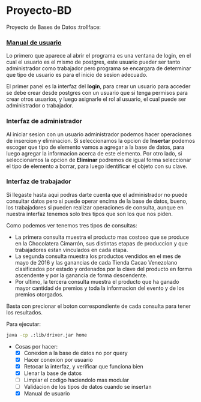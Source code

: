 # Proyecto-BD
Proyecto de Bases de Datos :trollface:

### [Manual de usuario](https://github.com/wgiovanni/Proyecto-BD)

Lo primero que aparece al abrir el programa es una ventana de login, en el cual el usuario es el mismo de postgres, este usuario pueder ser tanto administrador como trabajador pero programa se encargara de determinar que tipo de usuario es para el inicio de sesion adecuado.

El primer panel es la interfaz del **login**, para crear un usuario para acceder se debe crear desde postgres con un usuario que si tenga permisos para crear otros usuarios, y luego asignarle el rol al usuario, el cual puede ser administrador o trabajador.

### Interfaz de administrador

Al iniciar sesion con un usuario administrador podemos hacer operaciones de insercion y eliminacion.
Si seleccionamos la opcion de **Insertar** podemos escoger que tipo de elemento vamos a agregar a la base de datos, para luego agregar la informacion acerca de este elemento.
Por otro lado, si seleccionamos la opcion de **Eliminar** podremos de igual forma seleccionar el tipo de elemento a borrar, para luego identificar el objeto con su clave.

### Interfaz de trabajador

Si llegaste hasta aqui podras darte cuenta que el administrador no puede consultar datos pero si puede operar encima de la base de datos, bueno, los trabajadores si pueden realizar operaciones de consulta, aunque en nuestra interfaz tenemos solo tres tipos que son los que nos piden.

Como podemos ver tenemos tres tipos de consultas:
  - La primera consulta muestra el producto mas costoso que se produce en la Chocolatera Cimarrón, sus distintas etapas de produccion y que trabajadores estan vinculados en cada etapa.
  - La segunda consulta muestra los productos vendidos en el mes de mayo de 2016 y las ganancias de cada Tienda Cacao Venezolano clasificados por estado y ordenados por la clave del producto en forma ascendente y por la ganancia de forma descendente.
  - Por ultimo, la tercera consulta muestra el producto que ha ganado mayor cantidad de premios y toda la informacion del evento y de los premios otorgados.

Basta con precionar el boton correspondiente de cada consulta para tener los resultados.

Para ejecutar:
``` sh
java -cp .:lib/driver.jar home
```

- Cosas por hacer:
  - [X] Conexion a la base de datos no por query
  - [X] Hacer conexion por usuario
  - [X] Retocar la interfaz, y verificar que funciona bien
  - [X] Llenar la base de datos
  - [ ] Limpiar el codigo haciendolo mas modular
  - [ ] Validacion de los tipos de datos cuando se insertan
  - [X] Manual de usuario
